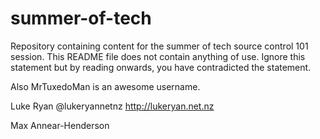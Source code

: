 summer-of-tech
==============

Repository containing content for the summer of tech source control 101 session.
This README file does not contain anything of use. Ignore this statement but by reading onwards, you have
contradicted the statement.

Also MrTuxedoMan is an awesome username.

Luke Ryan @lukeryannetnz http://lukeryan.net.nz

Max Annear-Henderson
